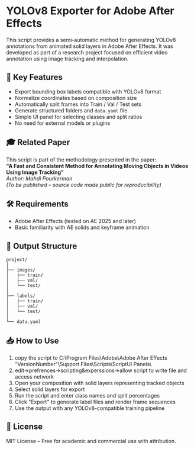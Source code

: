 # YOLOv8 Exporter for Adobe After Effects

This script provides a semi-automatic method for generating YOLOv8 annotations from animated solid layers in Adobe After Effects. It was developed as part of a research project focused on efficient video annotation using image tracking and interpolation.

## 📌 Key Features

- Export bounding box labels compatible with YOLOv8 format  
- Normalize coordinates based on composition size  
- Automatically split frames into Train / Val / Test sets  
- Generate structured folders and `data.yaml` file  
- Simple UI panel for selecting classes and split ratios  
- No need for external models or plugins

## 🎓 Related Paper

This script is part of the methodology presented in the paper:  
**"A Fast and Consistent Method for Annotating Moving Objects in Videos Using Image Tracking"**  
*Author: Mahdi Pourkerman*  
*(To be published – source code made public for reproducibility)*

## 🛠 Requirements

- Adobe After Effects (tested on AE 2025 and later)
- Basic familiarity with AE solids and keyframe animation

## 📂 Output Structure

```
project/
│
├── images/
│   ├── train/
│   ├── val/
│   └── test/
│
├── labels/
│   ├── train/
│   ├── val/
│   └── test/
│
└── data.yaml
```

## 📥 How to Use
1. copy the script to C:\Program Files\Adobe\Adobe After Effects "VersionNumber"\Support Files\Scripts\ScriptUI Panels\
2. edit->prefrences->scripting&experssions->allow script to write file and access network
3. Open your composition with solid layers representing tracked objects 
4. Select solid layers for export
4. Run the script and enter class names and split percentages  
5. Click "Export" to generate label files and render frame sequences  
6. Use the output with any YOLOv8-compatible training pipeline

## 📃 License

MIT License – Free for academic and commercial use with attribution.
